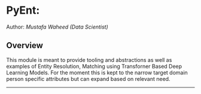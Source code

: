 # PyEnt: 

Author: _Mustafa Waheed (Data Scientist)_

  
## Overview

This module is meant to provide tooling and abstractions as well as examples of Entity Resolution, Matching using Transforner Based Deep Learning Models. For the moment this is kept to the narrow target domain person specific attributes but can expand based on relevant need.

     





----
